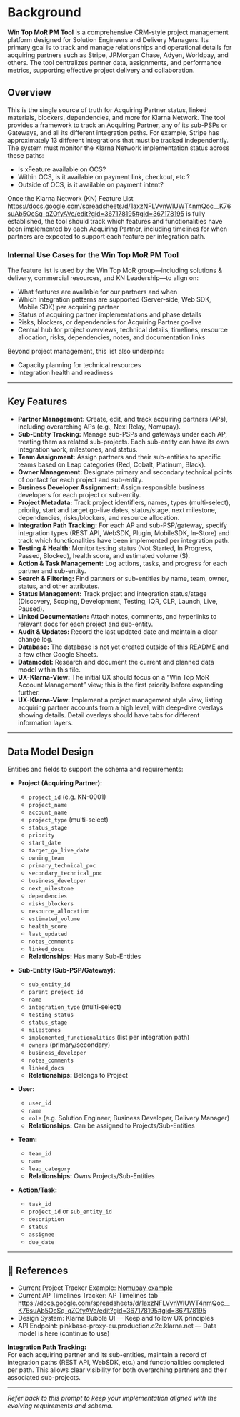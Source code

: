 # Background

**Win Top MoR PM Tool** is a comprehensive CRM-style project management platform designed for Solution Engineers and Delivery Managers. Its primary goal is to track and manage relationships and operational details for acquiring partners such as Stripe, JPMorgan Chase, Adyen, Worldpay, and others. The tool centralizes partner data, assignments, and performance metrics, supporting effective project delivery and collaboration.

## Overview

This is the single source of truth for Acquiring Partner status, linked materials, blockers, dependencies, and more for Klarna Network. The tool provides a framework to track an Acquiring Partner, any of its sub-PSPs or Gateways, and all its different integration paths. For example, Stripe has approximately 13 different integrations that must be tracked independently. The system must monitor the Klarna Network implementation status across these paths:
- Is xFeature available on OCS?
- Within OCS, is it available on payment link, checkout, etc.?
- Outside of OCS, is it available on payment intent?

Once the Klarna Network (KN) Feature List https://docs.google.com/spreadsheets/d/1axzNFLVvnWlUWT4nmQoc__K76suAb5OcSq-qZOfyAVc/edit?gid=367178195#gid=367178195 is fully established, the tool should track which features and functionalities have been implemented by each Acquiring Partner, including timelines for when partners are expected to support each feature per integration path.

### Internal Use Cases for the Win Top MoR PM Tool
The feature list is used by the Win Top MoR group—including solutions & delivery, commercial resources, and KN Leadership—to align on:
- What features are available for our partners and when
- Which integration patterns are supported (Server-side, Web SDK, Mobile SDK) per acquiring partner
- Status of acquiring partner implementations and phase details
- Risks, blockers, or dependencies for Acquiring Partner go-live
- Central hub for project overviews, technical details, timelines, resource allocation, risks, dependencies, notes, and documentation links

Beyond project management, this list also underpins:
- Capacity planning for technical resources
- Integration health and readiness

---

## Key Features

- **Partner Management:** Create, edit, and track acquiring partners (APs), including overarching APs (e.g., Nexi Relay, Nomupay).
- **Sub-Entity Tracking:** Manage sub-PSPs and gateways under each AP, treating them as related sub-projects. Each sub-entity can have its own integration work, milestones, and status.
- **Team Assignment:** Assign partners and their sub-entities to specific teams based on Leap categories (Red, Cobalt, Platinum, Black).
- **Owner Management:** Designate primary and secondary technical points of contact for each project and sub-entity.
- **Business Developer Assignment:** Assign responsible business developers for each project or sub-entity.
- **Project Metadata:** Track project identifiers, names, types (multi-select), priority, start and target go-live dates, status/stage, next milestone, dependencies, risks/blockers, and resource allocation.
- **Integration Path Tracking:** For each AP and sub-PSP/gateway, specify integration types (REST API, WebSDK, Plugin, MobileSDK, In-Store) and track which functionalities have been implemented per integration path.
- **Testing & Health:** Monitor testing status (Not Started, In Progress, Passed, Blocked), health score, and estimated volume ($).
- **Action & Task Management:** Log actions, tasks, and progress for each partner and sub-entity.
- **Search & Filtering:** Find partners or sub-entities by name, team, owner, status, and other attributes.
- **Status Management:** Track project and integration status/stage (Discovery, Scoping, Development, Testing, IQR, CLR, Launch, Live, Paused).
- **Linked Documentation:** Attach notes, comments, and hyperlinks to relevant docs for each project and sub-entity.
- **Audit & Updates:** Record the last updated date and maintain a clear change log.
- **Database:** The database is not yet created outside of this README and a few other Google Sheets.
- **Datamodel:** Research and document the current and planned data model within this file.
- **UX-Klarna-View:** The initial UX should focus on a “Win Top MoR Account Management” view; this is the first priority before expanding further.
- **UX-Klarna-View:** Implement a project management style view, listing acquiring partner accounts from a high level, with deep-dive overlays showing details. Detail overlays should have tabs for different information layers.

---

## Data Model Design

Entities and fields to support the schema and requirements:

- **Project (Acquiring Partner):**
  - `project_id` (e.g. KN-0001)
  - `project_name`
  - `account_name`
  - `project_type` (multi-select)
  - `status_stage`
  - `priority`
  - `start_date`
  - `target_go_live_date`
  - `owning_team`
  - `primary_technical_poc`
  - `secondary_technical_poc`
  - `business_developer`
  - `next_milestone`
  - `dependencies`
  - `risks_blockers`
  - `resource_allocation`
  - `estimated_volume`
  - `health_score`
  - `last_updated`
  - `notes_comments`
  - `linked_docs`
  - **Relationships:** Has many Sub-Entities

- **Sub-Entity (Sub-PSP/Gateway):**
  - `sub_entity_id`
  - `parent_project_id`
  - `name`
  - `integration_type` (multi-select)
  - `testing_status`
  - `status_stage`
  - `milestones`
  - `implemented_functionalities` (list per integration path)
  - `owners` (primary/secondary)
  - `business_developer`
  - `notes_comments`
  - `linked_docs`
  - **Relationships:** Belongs to Project

- **User:**
  - `user_id`
  - `name`
  - `role` (e.g. Solution Engineer, Business Developer, Delivery Manager)
  - **Relationships:** Can be assigned to Projects/Sub-Entities

- **Team:**
  - `team_id`
  - `name`
  - `leap_category`
  - **Relationships:** Owns Projects/Sub-Entities

- **Action/Task:**
  - `task_id`
  - `project_id` or `sub_entity_id`
  - `description`
  - `status`
  - `assignee`
  - `due_date`

---

## 🔗 References
- Current Project Tracker Example: [Nomupay example](https://docs.google.com/spreadsheets/d/17TSp8-MpJ4CQrGi7IoOerwuxsWmHefDY8HBBDQoYOFo/edit?gid=1186085164#gid=1186085164)
- Current AP Timelines Tracker: AP Timelines tab https://docs.google.com/spreadsheets/d/1axzNFLVvnWlUWT4nmQoc__K76suAb5OcSq-qZOfyAVc/edit?gid=367178195#gid=367178195
- Design System: Klarna Bubble UI — Keep and follow UX principles
- API Endpoint: pinkbase-proxy-eu.production.c2c.klarna.net — Data model is here (continue to use)

**Integration Path Tracking:**  
For each acquiring partner and its sub-entities, maintain a record of integration paths (REST API, WebSDK, etc.) and functionalities completed per path. This allows clear visibility for both overarching partners and their associated sub-projects.

---

_Refer back to this prompt to keep your implementation aligned with the evolving requirements and schema._
